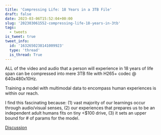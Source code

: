 ```yaml
---
title: 'Compressing Life: 18 Years in a 3TB File'
draft: false
date: 2023-03-06T15:52:04+00:00
slug: '202303061552-compressing-life-18-years-in-3tb'
tags:
  - tweets
is_tweet: true
tweet_info:
  id: '1632650238141009923'
  type: 'thread'
  is_thread: True
---
```




ALL of the video and audio that a person will experience in 18 years of life span can be compressed into mere 3TB file with H265+ codec @ 640x480x10Hz.

Training a model with multimodal data to encompass human experiences is within our reach.

I find this fascinating because: (1) vast majority of our learnings occur through audio/visual senses, (2) our experiences that prepares us to be an independent adult humans fits on tiny &lt;$100 drive, (3) it sets an upper bound for # of params for the model.

[Discussion](https://x.com/sytelus/status/1632650238141009923)
